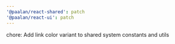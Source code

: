 ```yaml
---
'@paalan/react-shared': patch
'@paalan/react-ui': patch
---
```


chore: Add link color variant to shared system constants and utils
